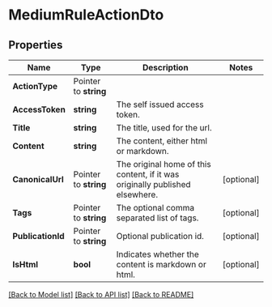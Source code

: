 # MediumRuleActionDto

## Properties

Name | Type | Description | Notes
------------ | ------------- | ------------- | -------------
**ActionType** | Pointer to **string** |  | 
**AccessToken** | **string** | The self issued access token. | 
**Title** | **string** | The title, used for the url. | 
**Content** | **string** | The content, either html or markdown. | 
**CanonicalUrl** | Pointer to **string** | The original home of this content, if it was originally published elsewhere. | [optional] 
**Tags** | Pointer to **string** | The optional comma separated list of tags. | [optional] 
**PublicationId** | Pointer to **string** | Optional publication id. | [optional] 
**IsHtml** | **bool** | Indicates whether the content is markdown or html. | [optional] 

[[Back to Model list]](../README.md#documentation-for-models) [[Back to API list]](../README.md#documentation-for-api-endpoints) [[Back to README]](../README.md)


